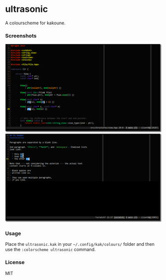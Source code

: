 # ultrasonic
A colourscheme for kakoune.

### Screenshots
![screenshot](cpp.png)
![screenshot](markdown.png)

### Usage
Place the `ultrasonic.kak` in your `~/.config/kak/colours/` folder and then use the `:colorscheme ultrasonic` command.

### License
MIT
